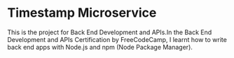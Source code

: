 # Timestamp Microservice

This is the project for Back End Development and APIs.In the Back End Development and APIs Certification by FreeCodeCamp, I learnt how to write back end apps with Node.js and npm (Node Package Manager). 
